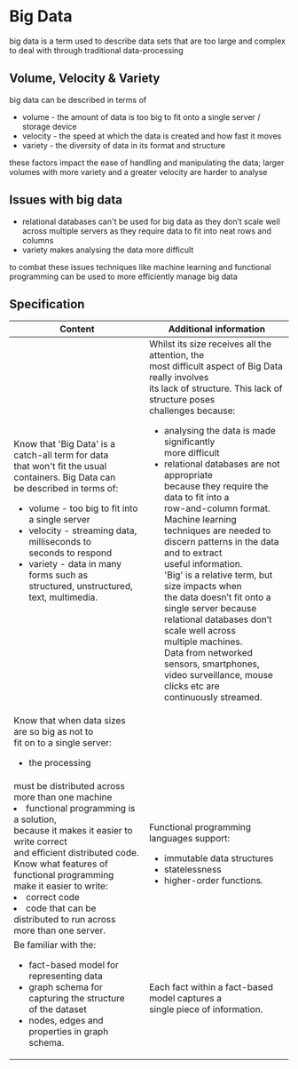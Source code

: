 # Big Data
big data is a term used to describe data sets that are too large and complex to deal with through traditional data-processing
## Volume, Velocity & Variety
big data can be described in terms of
- volume - the amount of data is too big to fit onto a single server / storage device
- velocity - the speed at which the data is created and how fast it moves
- variety - the diversity of data in its format and structure

these factors impact the ease of handling and manipulating the data; larger volumes with more variety and a greater velocity are harder to analyse
## Issues with big data
- relational databases can't be used for big data as they don’t scale well across multiple servers as they require data to fit into neat rows and columns
- variety makes analysing the data more difficult

to combat these issues techniques like machine learning and functional programming can be used to more efficiently manage big data
## Specification

| Content | Additional information |
| --- | --- |
| Know that 'Big Data' is a catch-all term for data<br>that won't fit the usual containers. Big Data can<br>be described in terms of:<br><ul><li> volume - too big to fit into a single server<br></li><li> velocity - streaming data, milliseconds to<br>seconds to respond<br></li><li> variety - data in many forms such as<br>structured, unstructured, text, multimedia.</li></ul> | Whilst its size receives all the attention, the<br>most difficult aspect of Big Data really involves<br>its lack of structure. This lack of structure poses<br>challenges because:<br><ul><li> analysing the data is made significantly<br>more difficult<br></li><li> relational databases are not appropriate<br>because they require the data to fit into a<br>row-and-column format.<br>Machine learning techniques are needed to<br>discern patterns in the data and to extract<br>useful information.<br>'Big' is a relative term, but size impacts when<br>the data doesn’t fit onto a single server because<br>relational databases don’t scale well across<br>multiple machines.<br>Data from networked sensors, smartphones,<br>video surveillance, mouse clicks etc are<br>continuously streamed.</li></ul> |
| Know that when data sizes are so big as not to<br>fit on to a single server:<br><ul><li> the processing 
must be distributed across<br>more than one machine<br></li><li> functional programming is a solution,<br>because it makes it easier to write correct<br>and efficient distributed code.<br>Know what features of functional programming<br>make it easier to write:<br></li><li> correct code<br></li><li> code that can be distributed to run across<br>more than one server.</li></ul> | Functional programming languages support:<br><ul><li> immutable data structures<br></li><li> statelessness<br></li><li> higher-order functions.</li></ul> |
| Be familiar with the:<br><ul><li> fact-based model for representing data<br></li><li> graph schema for capturing the structure<br>of the dataset<br></li><li> nodes, edges and properties in graph<br>schema.</li></ul> | Each fact within a fact-based model captures a<br>single piece of information. |